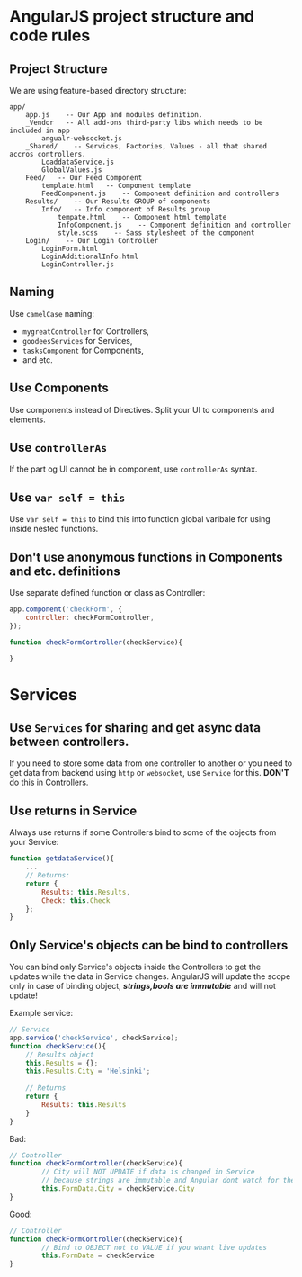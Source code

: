 # AngularJS project structure and code rules

## Project Structure

We are using feature-based directory structure:
```
app/
    app.js    -- Our App and modules definition.
    _Vendor   -- All add-ons third-party libs which needs to be included in app
        angualr-websocket.js
    _Shared/    -- Services, Factories, Values - all that shared accros controllers.
        LoaddataService.js
        GlobalValues.js
    Feed/   -- Our Feed Component
        template.html   -- Component template
        FeedComponent.js    -- Component definition and controllers
    Results/    -- Our Results GROUP of components
        Info/   -- Info component of Results group
            tempate.html    -- Component html template
            InfoComponent.js    -- Component definition and controller
            style.scss    -- Sass stylesheet of the component
    Login/    -- Our Login Controller
        LoginForm.html
        LoginAdditionalInfo.html
        LoginController.js
```

## Naming

Use `camelCase` naming:
* `mygreatController` for Controllers, 
* `goodeesServices` for Services, 
* `tasksComponent` for Components,
* and etc.

## Use Components
Use components instead of Directives. Split your UI to components and elements.

## Use `controllerAs`
If the part og UI cannot be in component, use `controllerAs` syntax.

## Use `var self = this`
Use `var self = this` to bind this into function global varibale for using inside nested functions.

## Don't use anonymous functions in Components and etc. definitions
Use separate defined function or class as Controller:

```js
app.component('checkForm', {
	controller: checkFormController,
});

function checkFormController(checkService){

}
```

# Services

## Use `Services` for sharing and get async data between controllers.
If you need to store some data from one controller to another or you need to get data from backend using `http` or `websocket`,
use `Service` for this.
**DON'T** do this in Controllers.

## Use returns in Service
Always use returns if some Controllers bind to some of the objects from your Service:
```js
function getdataService(){
	...
	// Returns:
	return {
		Results: this.Results,
		Check: this.Check
	};
}
```

## Only Service's objects can be bind to controllers
You can bind only Service's objects inside the Controllers to get the updates while the data in Service changes.
AngularJS will update the scope only in case of binding object, ***strings,bools are immutable*** and will not update!

Example service:
```js
// Service
app.service('checkService', checkService);
function checkService(){
    // Results object
    this.Results = {};
    this.Results.City = 'Helsinki';
    
    // Returns
    return {
    	Results: this.Results
    }
}
```
Bad:
```js
// Controller
function checkFormController(checkService){
		// City will NOT UPDATE if data is changed in Service
		// because strings are immutable and Angular dont watch for them
		this.FormData.City = checkService.City
}
```
Good:
```js
// Controller
function checkFormController(checkService){
		// Bind to OBJECT not to VALUE if you whant live updates
		this.FormData = checkService
}
```

